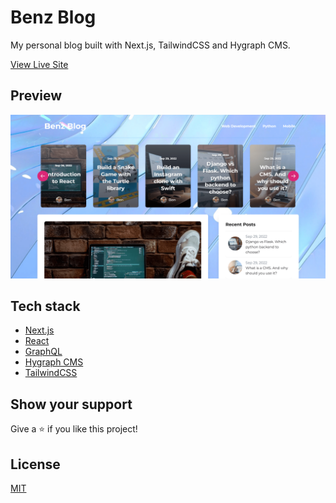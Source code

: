 # Benz Blog

My personal blog built with Next.js, TailwindCSS and Hygraph CMS.

[View Live Site](https://benz-blog.vercel.app/)

## Preview

<img src="./resources/home.png" />

## Tech stack

- [Next.js](https://nextjs.org/)
- [React](https://reactjs.org/)
- [GraphQL](https://graphql.org/)
- [Hygraph CMS](https://hygraph.com/)
- [TailwindCSS](https://tailwindcss.com/)

## Show your support

Give a ⭐️ if you like this project!

## License

[MIT](LICENSE)
